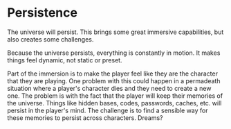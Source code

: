 # Persistence
The universe will persist. This brings some great immersive capabilities, but also creates some challenges.

Because the universe persists, everything is constantly in motion. It makes things feel dynamic, not static or preset.

Part of the immersion is to make the player feel like they are the character that they are playing. One problem with this could happen in a permadeath situation where a player's character dies and they need to create a new one. The problem is with the fact that the player will keep their memories of the universe. Things like hidden bases, codes, passwords, caches, etc. will persist in the player's mind. The challenge is to find a sensible way for these memories to persist across characters. Dreams?
